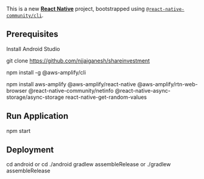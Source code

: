 This is a new [**React Native**](https://reactnative.dev) project, bootstrapped using [`@react-native-community/cli`](https://github.com/react-native-community/cli).

## Prerequisites

Install Android Studio 

git clone https://github.com/njjaiganesh/shareinvestment

npm install -g @aws-amplify/cli

npm install aws-amplify @aws-amplify/react-native @aws-amplify/rtn-web-browser @react-native-community/netinfo @react-native-async-storage/async-storage react-native-get-random-values


## Run Application

npm start

## Deployment

cd android or cd ./android
gradlew assembleRelease or ./gradlew assembleRelease
